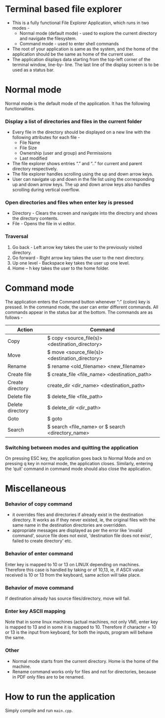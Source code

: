 # Terminal based file explorer

- This is a fully functional File Explorer Application, which runs in two modes -
    - Normal mode (default mode) - used to explore the current directory and navigate the filesystem.
    - Command mode - used to enter shell commands
- The root of your application is same as the system, and the home of the application should be the same as home of the current user.
- The application displays data starting from the top-left corner of the terminal window, line-by- line. The last line of the display screen is to be used as a status bar.

# Normal mode

Normal mode is the default mode of the application. It has the following functionalities.

### Display a list of directories and files in the current folder

- Every file in the directory should be displayed on a new line with the following attributes for each file -
    - File Name
    - File Size
    - Ownership (user and group) and Permissions
    - Last modified
- The file explorer shows entries “.” and “..” for current and parent directory respectively.
- The file explorer handles scrolling using the up and down arrow keys.
- User can navigate up and down in the file list using the corresponding up and down arrow keys. The up and down arrow keys also handles scrolling during
vertical overflow.

### Open directories and files when enter key is pressed

- Directory - Clears the screen and navigate into the directory and shows the directory contents.
- File - Opens the file in vi editor.

### Traversal

1. Go back - Left arrow key takes the user to the previously visited directory. 
2. Go forward - Right arrow key takes the user to the next directory. 
3. Up one level - Backspace key takes the user up one level. 
4. Home – h key takes the user to the home folder. 

# Command mode

The application enters the Command button whenever “:” (colon) key is pressed. In the command mode, the user can enter different commands. All commands appear in the status bar at the bottom.
The commands are as follows - 

| Action | Command |
| --- | --- |
| Copy | $ copy <source_file(s)> <destination_directory> |
| Move | $ move <source_file(s)> <destination_directory> |
| Rename | $ rename <old_filename> <new_filename> |
| Create file | $ create_file <file_name> <destination_path> |
| Create directory | create_dir <dir_name> <destination_path> |
| Delete file | $ delete_file <file_path> |
| Delete directory | $ delete_dir <dir_path> |
| Goto | $ goto <location> |
| Search | $ search <file_name> or $ search <directory_name> |

### Switching between modes and quitting the application

On pressing ESC key, the application goes back to Normal Mode and on pressing q key in normal mode, the application closes. Similarly, entering the ‘quit’
command in command mode should also close the application. 

# Miscellaneous

### Behavior of copy command

- it overrides files and directories if already exist in the destination directory. It works as if they never existed, ie, the original files with the same name in the destination directories are overridden.
- appropriate messages are displayed as per the error like 'invalid command', source file does not exist, 'destination file does not exist', failed to create directory' etc.

### Behavior of enter command

Enter key is mapped to 10 or 13 on LINUX depending on machines. Therefore this case is handled by taking or of 10,13, ie, if ASCII value received is 10 or 13 from the keyboard, same action will take place.

### Behavior of move command

If destination already has source files/directory, move will fail.

### Enter key ASCII mapping

Note that in some linux machines (actual machines, not only VM), enter key is mapped to 13 and in some it is mapped to 10. Therefore if character = 10 or 13 is the input from keyboard, for both the inputs, program will behave the same.

### Other

- Normal mode starts from the current directory. Home is the home of the machine.
- Rename command works only for files and not for directories, because in PDF only files are to be renamed.

# How to run the application

Simply compile and run `main.cpp`.